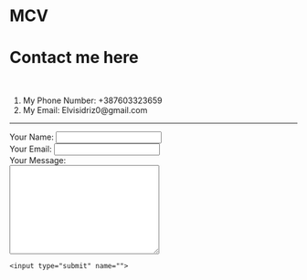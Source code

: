 # MCV
<!DOCTYPE html>
<html>

<head>
  <meta charset="utf-8">
  <title>My Contact</title>
</head>

<body>
  <h1>Contact me here</h1>
  <br>
  <ol>
    <li>My Phone Number: +387603323659</li>
    <li>My Email: Elvisidriz0@gmail.com</li>
  </ol>
<hr>
  <form class="" action="" method="post">
    <label>Your Name:</label>
    <input type="text" name="yourName" value=""><br>
    <label>Your Email:</label>
    <input type="email" name="yourEmail" value=""><br>
    <label>Your Message:</label><br>
    <textarea name="yourMessage" rows="10" cols="30"></textarea><br>

    <input type="submit" name="">
  </form>

</body>
